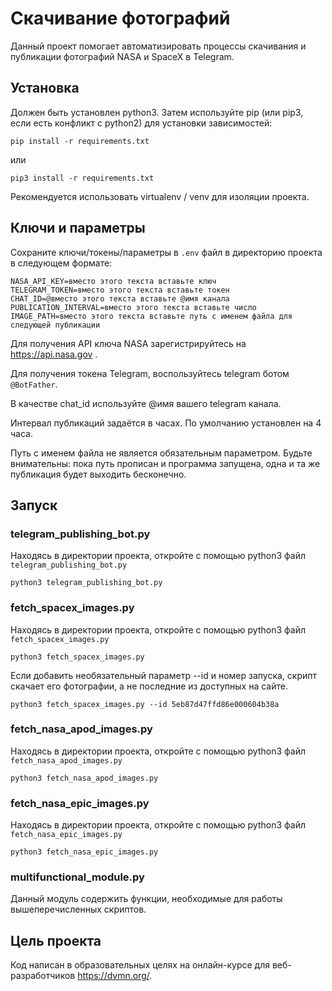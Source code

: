 # Скачивание фотографий

Данный проект помогает автоматизировать процессы скачивания и публикации фотографий NASA и SpaceX в Telegram.


## Установка

Должен быть установлен python3.
Затем используйте pip (или pip3, если есть конфликт с python2) для установки зависимостей:

```
pip install -r requirements.txt
```

или

```
pip3 install -r requirements.txt
```

Рекомендуется использовать virtualenv / venv для изоляции проекта.


## Ключи и параметры

Сохраните ключи/токены/параметры в `.env` файл в директорию проекта в следующем формате:

```
NASA_API_KEY=вместо этого текста вставьте ключ
TELEGRAM_TOKEN=вместо этого текста вставьте токен
CHAT_ID=@вместо этого текста вставьте @имя канала
PUBLICATION_INTERVAL=вместо этого текста вставьте число
IMAGE_PATH=вместо этого текста вставьте путь с именем файла для следующей публикации
```

Для получения API ключа NASA зарегистрируйтесь на https://api.nasa.gov .

Для получения токена Telegram, воспользуйтесь telegram ботом `@BotFather`.

В качестве chat_id используйте @имя вашего telegram канала.

Интервал публикаций задаётся в часах. По умолчанию установлен на 4 часа.

Путь с именем файла не является обязательным параметром.
Будьте внимательны: пока путь прописан и программа запущена, одна и та же публикация будет выходить бесконечно.


## Запуск

### telegram_publishing_bot.py

Находясь в директории проекта, откройте с помощью python3 файл `telegram_publishing_bot.py`

```
python3 telegram_publishing_bot.py
```


### fetch_spacex_images.py

Находясь в директории проекта, откройте с помощью python3 файл `fetch_spacex_images.py`

```
python3 fetch_spacex_images.py
```

Если добавить необязательный параметр --id и номер запуска, скрипт скачает его фотографии, а не последние из доступных на сайте.

```
python3 fetch_spacex_images.py --id 5eb87d47ffd86e000604b38a
```


### fetch_nasa_apod_images.py

Находясь в директории проекта, откройте с помощью python3 файл `fetch_nasa_apod_images.py`

```
python3 fetch_nasa_apod_images.py
```


### fetch_nasa_epic_images.py

Находясь в директории проекта, откройте с помощью python3 файл `fetch_nasa_epic_images.py`

```
python3 fetch_nasa_epic_images.py
```

### multifunctional_module.py

Данный модуль содержить функции, необходимые для работы вышеперечисленных скриптов.



## Цель проекта

Код написан в образовательных целях на онлайн-курсе для веб-разработчиков https://dvmn.org/.